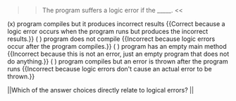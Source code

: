 >>The program suffers a logic error if the _____. <<

(x) program compiles but it produces incorrect results {{Correct because a logic error occurs when the program runs but produces the incorrect results.}}
( ) program does not compile {{Incorrect because logic errors occur after the program compiles.}}
( ) program has an empty main method {{Incorrect because this is not an error, just an empty program that does not do anything.}}
( ) program compiles but an error is thrown after the program runs {{Incorrect because logic errors don't cause an actual error to be thrown.}}

||Which of the answer choices directly relate to logical errors? ||
